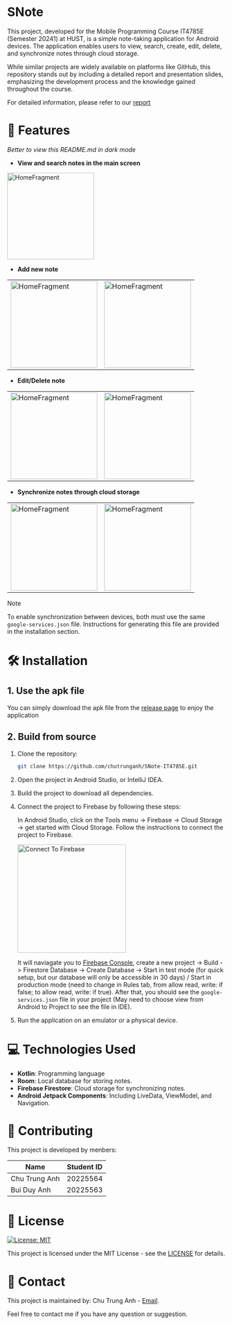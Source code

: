 # SNote

This project, developed for the Mobile Programming Course IT4785E (Semester 20241) at HUST, is a simple note-taking application for Android devices. The application enables users to view, search, create, edit, delete, and synchronize notes through cloud storage.

While similar projects are widely available on platforms like GitHub, this repository stands out by including a detailed report and presentation slides, emphasizing the development process and the knowledge gained throughout the course.

For detailed information, please refer to our [report](https://github.com/chutrunganh/SNote-IT4785E/blob/master/Slide_and_Report/Mobile_Project_Report.pdf)

# 🚀 Features

*Better to view this README.md in dark mode*

- **View and search notes in the main screen**

<img src="assets/HomeFragment.jpg" alt="HomeFragment" width="200">

- **Add new note**

<table>
  <tr>
    <td><img src="assets/AddNoteFragment.jpg" alt="HomeFragment" width="200"></td>
    <td><img src="assets/AddNoteFragment2.jpg" alt="HomeFragment" width="200"></td>
  </tr>
</table>


- **Edit/Delete note**

<table>
  <tr>
    <td><img src="assets/EditNoteFragment.jpg" alt="HomeFragment" width="200"></td>
    <td><img src="assets/EditNoteFragment2.jpg" alt="HomeFragment" width="200"></td>
  </tr>
</table>

- **Synchronize notes through cloud storage**

<table>
  <tr>
    <td><img src="assets/Upload.jpg" alt="HomeFragment" width="200"></td>
    <td><img src="assets/Download.jpg" alt="HomeFragment" width="200"></td>
  </tr>
</table>

> [!NOTE]  
> To enable synchronization between devices, both must use the same `google-services.json` file. Instructions for generating this file are provided in the installation section.

# 🛠️ Installation

## 1. Use the apk file

You can simply download the apk file from the [release page](https://github.com/chutrunganh/SNote-IT4785E/releases/) to enjoy the application

## 2. Build from source

1. Clone the repository:
    ```sh
    git clone https://github.com/chutrunganh/SNote-IT4785E.git
    ```
2. Open the project in Android Studio, or IntelliJ IDEA.

3. Build the project to download all dependencies.

4. Connect the project to Firebase by following these steps:

    In Android Studio, click on the Tools menu -> Firebase -> Cloud Storage -> get started with Cloud Storage. Follow the instructions to connect the project to Firebase.

    <img src="assets/ConnectToFirebase.jpg" alt="Connect To Firebase" width="250">

    It will naviagate you to [Firebase Console](https://console.firebase.google.com), create a new project -> Build -> Firestore Database -> Create Database -> Start in test mode (for quick setup, but our 
database will only be accessible in 30 days) / Start in production mode (need to change in Rules tab, from allow read, write: if false; to allow read, write: if true). After
that, you should see the `google-services.json` file in your project (May need to choose view from Android to Project to see the file in IDE).


5. Run the application on an emulator or a physical device.


# 💻 Technologies Used

- **Kotlin**: Programming language
- **Room**: Local database for storing notes.
- **Firebase Firestore**: Cloud storage for synchronizing notes.
- **Android Jetpack Components**: Including LiveData, ViewModel, and Navigation.

# 🤝 Contributing

This project is developed by menbers:

| Name           | Student ID |
|----------------|------------|
| Chu Trung Anh  | 20225564   |
| Bui Duy Anh    | 20225563   |

# 📜 License

[![License: MIT](https://img.shields.io/badge/License-MIT-yellow.svg)](https://opensource.org/licenses/MIT)

This project is licensed under the MIT License - see the [LICENSE](https://opensource.org/license/mit) for details.

# 📧 Contact

This project is maintained by: Chu Trung Anh - [Email](mailto:chutrunganh04@gmail.com).

Feel free to contact me if you have any question or suggestion.







